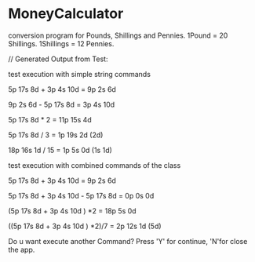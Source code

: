 # MoneyCalculator
conversion program for Pounds, Shillings and Pennies.
1Pound = 20 Shillings.
1Shillings = 12 Pennies.

// Generated Output from Test:

 test execution with simple string commands

5p 17s 8d + 3p 4s 10d = 9p 2s 6d

9p 2s 6d - 5p 17s 8d = 3p 4s 10d

5p 17s 8d * 2 = 11p 15s 4d

5p 17s 8d / 3 = 1p 19s 2d (2d)

18p 16s 1d / 15 = 1p 5s 0d (1s 1d)

 test execution with combined commands of the class

5p 17s 8d  + 3p 4s 10d  = 9p 2s 6d

5p 17s 8d  + 3p 4s 10d  - 5p 17s 8d  = 0p 0s 0d

(5p 17s 8d  + 3p 4s 10d ) *2 = 18p 5s 0d

((5p 17s 8d  + 3p 4s 10d ) *2)/7 = 2p 12s 1d (5d)

 Do u want execute another Command?  Press 'Y' for continue, 'N'for close the app.
